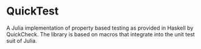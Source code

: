 QuickTest
=============

A Julia implementation of property based testing as provided in Haskell by QuickCheck. The library is based on macros that integrate into the unit test suit of Julia.
